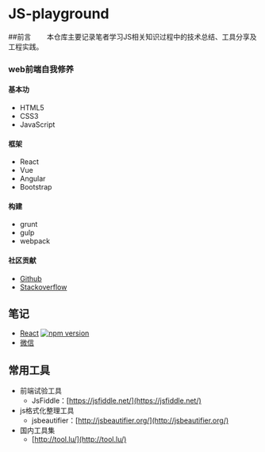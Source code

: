 # JS-playground
##前言
　　本仓库主要记录笔者学习JS相关知识过程中的技术总结、工具分享及工程实践。
### web前端自我修养
#### 基本功
*   HTML5
*   CSS3
*   JavaScript

#### 框架
*   React
*   Vue
*   Angular
*   Bootstrap

#### 构建
*   grunt
*   gulp
*   webpack

#### 社区贡献
*   [Github](https://github.com/)
*   [Stackoverflow](http://stackoverflow.com/)


## 笔记
*   [React](/React/README.md) [![npm version](https://img.shields.io/npm/v/react.svg?style=flat)](https://www.npmjs.com/package/react)
*   [微信](/weixin/README.md)

## 常用工具
*   前端试验工具
    *   JsFiddle：[https://jsfiddle.net/](https://jsfiddle.net/)
*   js格式化整理工具
    *   jsbeautifier：[http://jsbeautifier.org/](http://jsbeautifier.org/)
*   国内工具集
    *   [http://tool.lu/](http://tool.lu/)
